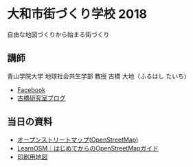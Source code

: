 # 大和市街づくり学校 2018
自由な地図づくりから始まる街づくり

## 講師
青山学院大学 地球社会共生学部 教授
古橋 大地（ふるはし たいち）
* [Facebook](https://www.facebook.com/mapconcierge)
* [古橋研究室ブログ](https://medium.com/furuhashilab)

## 当日の資料
* [オープンストリートマップ(OpenStreetMap)](https://www.openstreetmap.org/)
* [LearnOSM｜はじめてからのOpenStreetMapガイド](https://learnosm.org/ja/)
* [印刷用地図](https://github.com/furuhashilab/yamato-town-planning/blob/master/yamato20191222_atlas-4fue97or.pdf)

